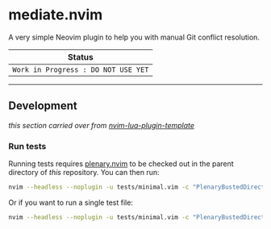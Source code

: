 # mediate.nvim

A very simple Neovim plugin to help you with manual Git conflict resolution.

| Status                            |
| ------                            |
| `Work in Progress : DO NOT USE YET` |

---

## Development

_this section carried over from [nvim-lua-plugin-template](https://github.com/nvim-lua/nvim-lua-plugin-template)_

### Run tests


Running tests requires [plenary.nvim][plenary] to be checked out in the parent directory of *this* repository.
You can then run:

```bash
nvim --headless --noplugin -u tests/minimal.vim -c "PlenaryBustedDirectory tests/ {minimal_init = 'tests/minimal.vim'}"
```

Or if you want to run a single test file:

```bash
nvim --headless --noplugin -u tests/minimal.vim -c "PlenaryBustedDirectory tests/path_to_file.lua {minimal_init = 'tests/minimal.vim'}"
```


[nvim-lua-guide]: https://github.com/nanotee/nvim-lua-guide
[plenary]: https://github.com/nvim-lua/plenary.nvim
